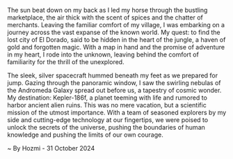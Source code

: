 
The sun beat down on my back as I led my horse through the bustling marketplace, the air thick with the scent of spices and the chatter of merchants.  Leaving the familiar comfort of my village, I was embarking on a journey across the vast expanse of the known world.  My quest: to find the lost city of El Dorado, said to be hidden in the heart of the jungle, a haven of gold and forgotten magic.  With a map in hand and the promise of adventure in my heart, I rode into the unknown, leaving behind the comfort of familiarity for the thrill of the unexplored.

The sleek, silver spacecraft hummed beneath my feet as we prepared for jump.  Gazing through the panoramic window, I saw the swirling nebulas of the Andromeda Galaxy spread out before us, a tapestry of cosmic wonder.  My destination: Kepler-186f, a planet teeming with life and rumored to harbor ancient alien ruins.  This was no mere vacation, but a scientific mission of the utmost importance.  With a team of seasoned explorers by my side and cutting-edge technology at our fingertips, we were poised to unlock the secrets of the universe, pushing the boundaries of human knowledge and pushing the limits of our own courage. 

~ By Hozmi - 31 October 2024
